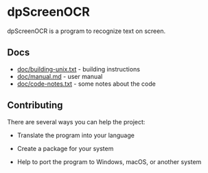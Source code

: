 
# dpScreenOCR

dpScreenOCR is a program to recognize text on screen.


## Docs

* [doc/building-unix.txt](doc/building-unix.txt) - building instructions
* [doc/manual.md](doc/manual.md) - user manual
* [doc/code-notes.txt](doc/code-notes.txt) - some notes about the code


## Contributing

There are several ways you can help the project:

*   Translate the program into your language

*   Create a package for your system

*   Help to port the program to Windows, macOS, or another system

